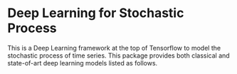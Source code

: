 # Deep Learning for Stochastic Process
This is a Deep Learning framework at the top of Tensorflow to model the stochastic process of time series. 
This package provides both classical and state-of-art deep learning models listed as follows.
